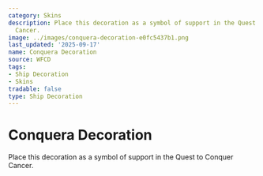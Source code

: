 ```yaml
---
category: Skins
description: Place this decoration as a symbol of support in the Quest to Conquer
  Cancer.
image: ../images/conquera-decoration-e0fc5437b1.png
last_updated: '2025-09-17'
name: Conquera Decoration
source: WFCD
tags:
- Ship Decoration
- Skins
tradable: false
type: Ship Decoration
---
```


# Conquera Decoration

Place this decoration as a symbol of support in the Quest to Conquer Cancer.

